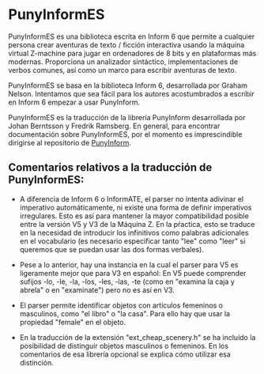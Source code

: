 # PunyInformES

PunyInformES es una biblioteca escrita en Inform 6 que permite a cualquier persona
crear aventuras de texto / ficción interactiva usando la máquina virtual Z-machine
para jugar en ordenadores de 8 bits y en plataformas más modernas. Proporciona un
analizador sintáctico, implementaciones de verbos comunes, así como un marco para
escribir aventuras de texto.

PunyInformES se basa en la biblioteca Inform 6, desarrollada por Graham Nelson.
Intentamos que sea fácil para los autores acostumbrados a escribir en Inform 6
empezar a usar PunyInform.

PunyInformES es la traducción de la librería PunyInform desarrollada por Johan
Berntsson y Fredrik Ramsberg. En general, para encontrar documentación sobre
PunyInformES, por el momento es imprescindible dirigirse al repositorio de
[PunyInform](https://github.com/johanberntsson/PunyInform).

## Comentarios relativos a la traducción de PunyInformES:

* A diferencia de Inform 6 o InformATE, el parser no intenta adivinar el imperativo
automáticamente, ni existe una forma de definir imperativos irregulares. Esto es
así para mantener la mayor compatibilidad posible entre la versión V5 y V3 de la
Máquina Z. En la pŕactica, esto se traduce en la necesidad de introducir los
infinitivos como palabras adicionales en el vocabulario (es necesario especificar
tanto "lee" como "leer" si queremos que se puedan usar las dos formas verbales).

* Pese a lo anterior, hay una instancia en la cual el parser para V5 es ligeramente
mejor que para V3 en español: En V5 puede comprender sufijos -lo, -le, -la, -los,
-les, -las, -te (como en "examina la caja y abrela" o en "examinate") pero no es
así en V3.

* El parser permite identificar objetos con artículos femeninos o masculinos, como
"el libro" o "la casa". Para ello hay que usar la propiedad "female" en el objeto.

* En la traducción de la extensión "ext_cheap_scenery.h" se ha incluído la
posibilidad de distinguir objetos masculinos o femeninos. En los comentarios de
esa librería opcional se explica cómo utilizar esa distinción.
